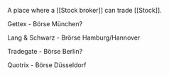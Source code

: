 A place where a [[Stock broker]] can trade [[Stock]].

Gettex - Börse München?

Lang & Schwarz - Brörse Hamburg/Hannover

Tradegate - Börse Berlin?

Quotrix - Börse Düsseldorf



